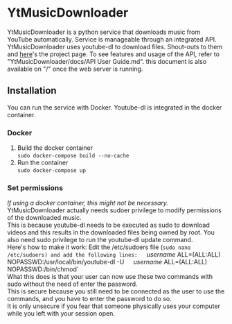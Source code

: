 # YtMusicDownloader
YtMusicDownloader is a python service that downloads music from YouTube automatically. Service is manageable through an integrated API.  
YtMusicDownloader uses youtube-dl to download files. Shout-outs to them and [here](https://github.com/ytdl-org/youtube-dl)'s the project page.
To see features and usage of the API, refer to "YtMusicDownloader/docs/API User Guide.md". this document is also available on "/" once the web server is running. 
## Installation
You can run the service with Docker. Youtube-dl is integrated in the docker container.
### Docker
1. Build the docker container  
`sudo docker-compose build --no-cache`
2. Run the container  
`sudo docker-compose up`
### Set permissions
*If using a docker container, this might not be necessary.*
YtMusicDownloader actually needs sudoer privilege to modify permissions of the downloaded music.  
This is because youtube-dl needs to be executed as sudo to download videos and this results in the downloaded files being owned by root.
You also need sudo privilege to run the youtube-dl update command.  
Here's how to make it work:
Edit the /etc/sudoers file (`sudo nano /etc/sudoers) and add the following lines:  
`*username* ALL=(ALL:ALL) NOPASSWD:/usr/local/bin/youtube-dl -U`  
`*username* ALL=(ALL:ALL) NOPASSWD:/bin/chmod`  
What this does is that your user can now use these two commands with sudo without the need of enter the password.  
This is secure because you still need to be connected as the user to use the commands, and you have to enter the password to do so.  
It is only unsecure if you fear that someone physically uses your computer while you left with your session open.   
